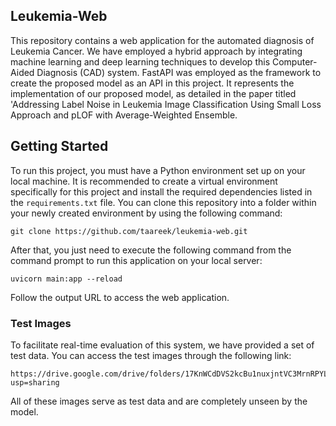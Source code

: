 ## Leukemia-Web
This repository contains a web application for the automated diagnosis of Leukemia Cancer. We have employed a hybrid approach by integrating machine learning and deep learning techniques to develop this Computer-Aided Diagnosis (CAD) system. FastAPI was employed as the framework to create the proposed model as an API in this project. It represents the implementation of our proposed model, as detailed in the paper titled 'Addressing Label Noise in Leukemia Image Classification Using Small Loss Approach and pLOF with Average-Weighted Ensemble.


## Getting Started
To run this project, you must have a Python environment set up on your local machine. It is recommended to create a virtual environment specifically for this project and install the required dependencies listed in the `requirements.txt` file. You can clone this repository into a folder within your newly created environment by using the following command:  
```
git clone https://github.com/taareek/leukemia-web.git
```
After that, you just need to execute the following command from the command prompt to run this application on your local server:  
```
uvicorn main:app --reload
``` 
Follow the output URL to access the web application.

### Test Images
To facilitate real-time evaluation of this system, we have provided a set of test data. You can access the test images through the following link:
```
https://drive.google.com/drive/folders/17KnWCdDVS2kcBu1nuxjntVC3MrnRPYLK?usp=sharing
```
All of these images serve as test data and are completely unseen by the model.

